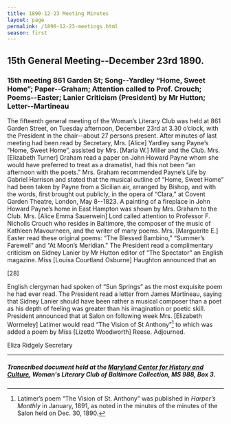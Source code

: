 ```yaml
---
title: 1890-12-23 Meeting Minutes
layout: page
permalink: /1890-12-23-meetings.html
season: first
---
```


<style>
    #maincontent{
        font-size:1.4em;
    }
</style>
## 15th General Meeting--December 23rd 1890.

### 15th meeting 861 Garden St; Song--Yardley “Home, Sweet Home”; Paper--Graham; Attention called to Prof. Crouch; Poems--Easter; Lanier Criticism (President) by Mr Hutton; Letter--Martineau

The fifteenth general meeting of the Woman’s Literary Club was held at 861 Garden Street, on Tuesday afternoon, December 23rd at 3.30 o’clock, with the President in the chair--about 27 persons present. After minutes of last meeting had been read by Secretary, Mrs. [Alice] Yardley sang Payne’s “Home, Sweet Home”, assisted by Mrs. [Maria W.] Miller and the Club. Mrs. [Elizabeth Turner] Graham read a paper on John Howard Payne whom she would have preferred to treat as a dramatist, had this not been “an afternoon with the poets." Mrs. Graham recommended Payne’s Life by Gabriel Harrison and stated that the musical outline of “Home, Sweet Home” had been taken by Payne from a Sicilian air, arranged by Bishop, and with the words, first brought out publicly, in the opera of “Clara,” at Covent Garden Theatre, London, May 8--1823. A painting of a fireplace in John Howard Payne’s home in East Hampton was shown by Mrs. Graham to the Club. Mrs. [Alice Emma Sauerwein] Lord called attention to Professor F. Nicholls Crouch who resides in Baltimore, the composer of the music of Kathleen Mavourneen, and the writer of many poems. Mrs.  [Marguerite E.] Easter read these original poems: “The Blessed Bambino,” “Summer’s Farewell” and “At Moon’s Meridian." The President read a complimentary criticism on Sidney Lanier by Mr Hutton editor of “The Spectator” an English magazine. Miss [Louisa Courtland Osburne] Haughton announced that an

[28]

English clergyman had spoken of “Sun Springs” as the most exquisite poem he had ever read. The President read a letter from James Martineau, saying that Sidney Lanier should have been rather a musical composer than a poet as his depth of feeling was greater than his imagination or poetic skill. President announced that at Salon on following week Mrs. [Elizabeth Wormeley] Latimer would read “The Vision of St Anthony”[^anthony] to which was added a poem by Miss [Lizette Woodworth] Reese. Adjourned.

[^anthony]: Latimer’s poem “The Vision of St. Anthony” was published in _Harper’s Monthly_ in January, 1891, as noted in the minutes of the minutes of the Salon held on Dec. 30, 1890.

Eliza Ridgely
Secretary

<hr>

##### Transcribed document held at the [Maryland Center for History and Culture](http://mdhs.org/), Woman's Literary Club of Baltimore Collection, MS 988, Box 3. 